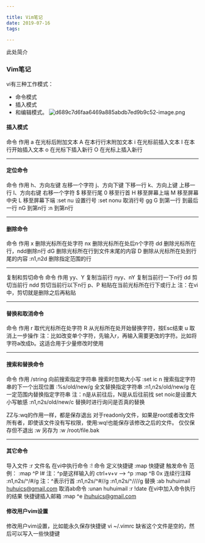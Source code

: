 ```yaml
---

title: Vim笔记
date: 2019-07-16
tags:

---
```

此处简介
<!--more-->

### Vim笔记

vi有三种工作模式：
* 命令模式
* 插入模式
* 和编辑模式。
![d689c7d6faa6469a885abdb7ed9b9c52-image.png](//img.wqkenqing.ren/file/2017/7/d689c7d6faa6469a885abdb7ed9b9c52-image.png)



#### 插入模式
 命令          作用
a                 在光标后附加文本
A                 在本行行末附加文本
i                  在光标前插入文本
I                  在本行开始插入文本
o                 在光标下插入新行
O                 在光标上插入新行

***
#### 定位命令
命令 作用
h、方向左键 左移一个字符
j、方向下键 下移一行
k、方向上键 上移一行
l、方向右键 右移一个字符
$ 移至行尾
0 移至行首
H 移至屏幕上端
M 移至屏幕中央
L 移至屏幕下端
:set nu 设置行号
:set nonu 取消行号
gg
G 到第一行
到最后一行
nG 到第n行
:n 到第n行
***
#### 删除命令
命令 作用
x 删除光标所在处字符
nx 删除光标所在处后n个字符
dd 删除光标所在行，ndd删除n行
dG 删除光标所在行到文件末尾的内容
D 删除从光标所在处到行尾的内容
:n1,n2d 删除指定范围的行
***
复制和剪切命令
命令 作用
yy、Y 复制当前行
nyy、nY 复制当前行一下n行
dd 剪切当前行
ndd 剪切当前行以下n行
p、P 粘贴在当前光标所在行下或行上 注：在vi中，剪切就是删除之后再粘贴
***
#### 替换和取消命令
命令 作用
r 取代光标所在处字符
R 从光标所在处开始替换字符，按Esc结束
u 取消上一步操作 注：比如改变单个字符，先输入r，再输入需要更改的字符。比如将字符a改成b。这适合用于少量修改时使用
***
#### 搜索和替换命令
命令 作用
/string 向前搜索指定字符串
搜索时忽略大小写 :set ic
n 搜索指定字符串的下一个出现位置
:%s/old/new/g  全文替换指定字符串
:n1,n2s/old/new/g  在一定范围内替换指定字符串 注：n是从前往后，N是从后往前找
set noic是设置大小写敏感
:n1,n2s/old/new/c    替换时进行询问是否真的替换

ZZ与:wq的作用一样，都是保存退出
对于readonly文件，如果是root或者改文件所有者，即使该文件没有写权限，使用:wq!也能保存该修改之后的文件。
仅仅保存但不退出 :w
另存为  :w /root/file.bak
***
#### 其它命令
导入文件 :r 文件名
在vi中执行命令 :! 命令
定义快捷键 :map 快捷键  触发命令
范例：  :map  ^P  I#<ESC>         注：^p是这样输入的 ctrl+v+v  --> ^p
     :map  ^B  0x
连续行注释 :n1,n2s/^/#/g              注：^表示行首
    :n1,n2s/^#//g
    :n1,n2s/^/\/\//g
替换  :ab huhuimail    huhuics@gmail.com         取消ab命令    :unan huhuimail
:r !date   在vi中加入命令执行的结果
快捷键插入邮箱  :map ^e ihuhuics@gmail.com
#### 修改用户vim设置
修改用户vim设置，比如能永久保存快捷键
vi ~/.vimrc
缺省这个文件是空的，然后可以写入一些快捷键
